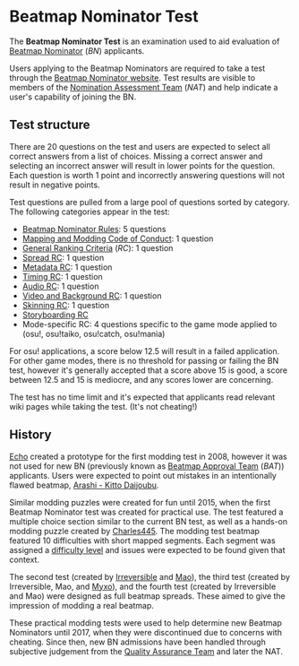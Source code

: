 # Beatmap Nominator Test

The **Beatmap Nominator Test** is an examination used to aid evaluation of [Beatmap Nominator](/wiki/People/Beatmap_Nominators) (*BN*) applicants.

Users applying to the Beatmap Nominators are required to take a test through the [Beatmap Nominator website](https://bn.mappersguild.com/). Test results are visible to members of the [Nomination Assessment Team](/wiki/People/Nomination_Assessment_Team) (*NAT*) and help indicate a user's capability of joining the BN.

## Test structure

There are 20 questions on the test and users are expected to select all correct answers from a list of choices. Missing a correct answer and selecting an incorrect answer will result in lower points for the question. Each question is worth 1 point and incorrectly answering questions will not result in negative points.

Test questions are pulled from a large pool of questions sorted by category. The following categories appear in the test:

- [Beatmap Nominator Rules](/wiki/People/Beatmap_Nominators/Rules): 5 questions
- [Mapping and Modding Code of Conduct](/wiki/Rules/Code_of_conduct_for_modding_and_mapping): 1 question
- [General Ranking Criteria](/wiki/Ranking_criteria#general) (*RC*): 1 question
- [Spread RC](/wiki/Ranking_criteria#beatmap): 1 question
- [Metadata RC](/wiki/Ranking_criteria#metadata): 1 question
- [Timing RC](/wiki/Ranking_criteria#timing): 1 question
- [Audio RC](/wiki/Ranking_criteria#audio): 1 question
- [Video and Background RC](/wiki/Ranking_criteria#video-and-background): 1 question
- [Skinning RC](/wiki/Ranking_criteria#skinning): 1 question
- [Storyboarding RC](/wiki/Ranking_criteria#storyboarding)
- Mode-specific RC: 4 questions specific to the game mode applied to (osu!, osu!taiko, osu!catch, osu!mania)

For osu! applications, a score below 12.5 will result in a failed application. For other game modes, there is no threshold for passing or failing the BN test, however it's generally accepted that a score above 15 is good, a score between 12.5 and 15 is mediocre, and any scores lower are concerning.

The test has no time limit and it's expected that applicants read relevant wiki pages while taking the test. (It's not cheating!)

## History

[Echo](https://osu.ppy.sh/users/431) created a prototype for the first modding test in 2008, however it was not used for new BN (previously known as [Beatmap Approval Team](/wiki/People/Beatmap_Appreciation_Team) (*BAT*)) applicants. Users were expected to point out mistakes in an intentionally flawed beatmap, [Arashi - Kitto Daijoubu](http://up.ppy.sh/files/Arashi%20-%20Kitto%20Daijoubu.rar).

Similar modding puzzles were created for fun until 2015, when the first Beatmap Nominator test was created for practical use. The test featured a multiple choice section similar to the current BN test, as well as a hands-on modding puzzle created by [Charles445](https://osu.ppy.sh/users/85000). The modding test beatmap featured 10 difficulties with short mapped segments. Each segment was assigned a [difficulty level](/wiki/Beatmap/Difficulty) and issues were expected to be found given that context.

The second test (created by [Irreversible](https://osu.ppy.sh/users/1287964) and [Mao](https://osu.ppy.sh/users/2204515)), the third test (created by Irreversible, Mao, and [Myxo](https://osu.ppy.sh/users/2202645)), and the fourth test (created by Irreversible and Mao) were designed as full beatmap spreads. These aimed to give the impression of modding a real beatmap.

These practical modding tests were used to help determine new Beatmap Nominators until 2017, when they were discontinued due to concerns with cheating. Since then, new BN admissions have been handled through subjective judgement from the [Quality Assurance Team](/wiki/People/Quality_Assurance_Team) and later the NAT.
